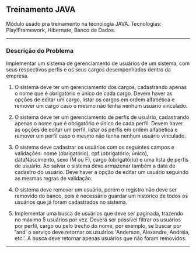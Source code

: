 ## Treinamento JAVA

Módulo usado pra treinamento na tecnologia JAVA. Tecnologias: Play!Framework, Hibernate, Banco de Dados.
	
-----

### Descrição do Problema ###

Implementar um sistema de gerenciamento de usuários de um sistema, com seus respectivos perfis e os seus cargos desempenhados dentro da empresa.

1) O sistema deve ter um gerenciamento dos cargos, cadastrando apenas o nome que é obrigatório e único de cada cargo. Devem haver as opções de editar um cargo, listar os cargos em ordem alfabética e remover um cargo caso o mesmo não tenha nenhum usuário vinculado.

2) O sistema deve ter um gerenciamento de perfis de usuário, cadastrando apenas o nome que é obrigatório e único de cada perfil. Devem haver as opções de editar um perfil, listar os perfis em ordem alfabética e remover um perfil caso o mesmo não tenha nenhum usuário vinculado.

3) O sistema deve cadastrar os usuários com os seguintes campos e validaçôes: nome (obrigatório), cpf (obrigatório; único), dataNascimento, sexo (M ou F), cargo (obrigatório) e uma lista de perfis de usuário. Ao salvar o sistema deve armazenar também a data de cadastro do usuário. Deve haver a opção de editar um usuário seguindo as mesmas regras de validação.

4) O sistema deve remover um usuário, porém o registro não deve ser removido do banco, pois é necessário guardar um histórico de todos os usuários que já foram cadastrados no sistema.

5) Implementar uma busca de usuários que deve ser paginada, trazendo no máximo 5 usuários por vez. Deverá ser possível filtrar os usuários por perfil, cargo ou pelo trecho do nome, por exemplo, se buscar por 'and' o serviço deve retornar os usuários 'Anderson, Alexandre, Andréia, etc.'. A busca deve retornar apenas usuários que não foram removidos.

-----

